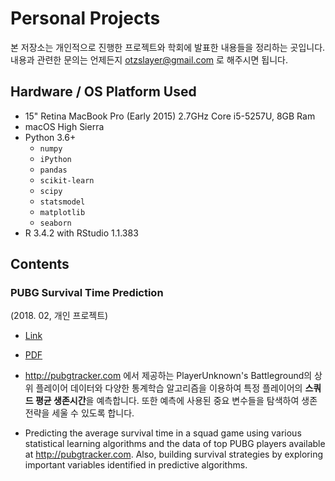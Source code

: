 # Personal Projects

본 저장소는 개인적으로 진행한 프로젝트와 학회에 발표한 내용들을 정리하는 곳입니다.
내용과 관련한 문의는 언제든지 otzslayer@gmail.com 로 해주시면 됩니다.

## Hardware / OS Platform Used

- 15" Retina MacBook Pro (Early 2015) 2.7GHz Core i5-5257U, 8GB Ram
- macOS High Sierra
- Python 3.6+
  - `numpy`
  - `iPython`
  - `pandas`
  - `scikit-learn`
  - `scipy`
  - `statsmodel`
  - `matplotlib`
  - `seaborn`
- R 3.4.2 with RStudio 1.1.383

## Contents

### PUBG Survival Time Prediction
(2018. 02, 개인 프로젝트)

- [Link](https://github.com/otzslayer/projects/blob/master/PUBG/PUBG%20Survival%20Time%20Prediction.ipynb)

- [PDF](https://github.com/otzslayer/projects/blob/master/PUBG/pubg_summary.pdf)

- http://pubgtracker.com 에서 제공하는 PlayerUnknown's Battleground의 상위 플레이어 데이터와 다양한 통계학습 알고리즘을 이용하여 특정 플레이어의 **스쿼드 평균 생존시간**을 예측합니다. 또한 예측에 사용된 중요 변수들을 탐색하여 생존 전략을 세울 수 있도록 합니다.

- Predicting the average survival time in a squad game using various statistical learning algorithms and the data of top PUBG players available at http://pubgtracker.com. Also, building survival strategies by exploring important variables identified in predictive algorithms.
